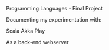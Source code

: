 Programming Languages - Final Project

Documenting my experimentation with:

Scala
Akka
Play

As a back-end webserver